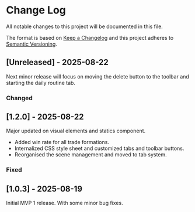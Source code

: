 # Change Log
All notable changes to this project will be documented in this file.

The format is based on [Keep a Changelog](http://keepachangelog.com/)
and this project adheres to [Semantic Versioning](http://semver.org/).

## [Unreleased] - 2025-08-22

Next minor release will focus on moving the delete button to the toolbar and starting the daily routine tab.

### Changed

## [1.2.0] - 2025-08-22

Major updated on visual elements and statics component.
- Added win rate for all trade formations.
- Internalized CSS style sheet and customized tabs and toolbar buttons.
- Reorganised the scene management and moved to tab system.


### Fixed

## [1.0.3] - 2025-08-19

Initial MVP 1 release. With some minor bug fixes.

